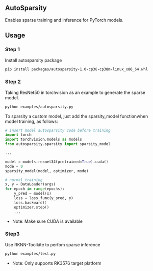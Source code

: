 ## AutoSparsity

Enables sparse training and inference for PyTorch models.


## Usage

### Step 1

Install autosparsity package

```bash
pip install packages/autosparsity-1.0-cp38-cp38m-linux_x86_64.whl
```

### Step 2

Taking ResNet50 in torchvision as an example to generate the sparse model.

```bash
python examples/autosparsity.py
```
To sparsity a custom model, just add the sparsity_model functionwhen model training, as follows:

```python
# insert model autosparsity code before training
import torch
import torchvision.models as models
from autosparsity.sparsity import sparsity_model

...

model = models.resnet34(pretrained=True).cuda()
mode = 0
sparsity_model(model, optimizer, mode)

# normal training
x, y = DataLoader(args)
for epoch in range(epochs):
    y_pred = model(x)
    loss = loss_func(y_pred, y)
    loss.backward()
    optimizer.step()
    ...
```

- Note: Make sure CUDA is available


### Step3

Use RKNN-Toolkite to perfom sparse inference

```bash
python examples/test.py
```
- Note: Only supports RK3576 target platform

